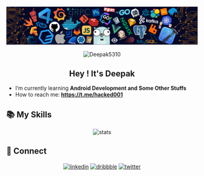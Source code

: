![header](https://github.com/Deepak5310/Deepak5310/blob/main/header.png)

<p align="center"> <img src="https://komarev.com/ghpvc/?username=Deepak5310" alt="Deepak5310" /> </p>

<h2 align="center">Hey ! It's Deepak</h2>

- I’m currently learning **Android Development and Some Other Stuffs**
- How to reach me: **https://t.me/hacked001**

## 📚 My Skills
<p align="center">
  <img src="https://github-readme-stats.vercel.app/api/top-langs/?username=Deepak5310&layout=compact&show_icons=true&theme=dark" alt="stats" /> 
</p>

## 🤝 Connect
<p align="center">
  <a href="https://www.linkedin.com/in/Deepak5310" target="blank"><img align="center" src="https://img.shields.io/badge/LinkedIn-0077B5?style=for-the-badge&logo=linkedin&logoColor=white" alt="linkedin"/></a>
  <a href="https://dribbble.com/Deepak5310" target="blank"><img align="center" src="https://img.shields.io/badge/Dribbble-ea4c89?style=for-the-badge&logo=dribbble&logoColor=white" alt="dribbble"/></a>
  <a href="https://twitter.com/Deepak5310" target="blank"><img align="center" src="https://img.shields.io/badge/Twitter-1DA1F2?style=for-the-badge&logo=twitter&logoColor=white" alt="twitter"/></a>
</p>

